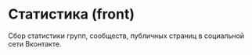 # Статистика (front)
Сбор статистики групп, сообществ, публичных страниц в социальной сети Вконтакте.

